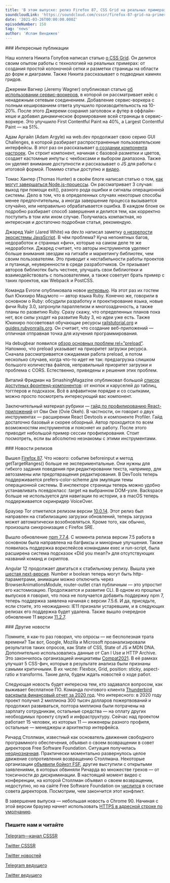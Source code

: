 ```yaml
---
title: 'В этом выпуске: релиз Firefox 87, CSS Grid на реальных примерах, «смерть» Node.js-процессов, использование Service Worker API, большая проблема JS-библиотек, инициатива Compat2021 и возвращение Столлмана в Free Software Foundation.'
soundcloudLink: 'https://soundcloud.com/csssr/firefox-87-grid-na-primerakh-smert-nodejs-protsessov-problema-js-bibliotek-compat2021'
date: '2021-03-26T00:00:00.000Z'
episodeNumber: 158
tag: 'news'
author: 'Ислам Виндижев'
---
```


<ParagraphWithImage imageName="manWithLaptop" imageSide="right">
  ### Интересные публикации

Наш коллега Никита Голубов написал статью [о CSS Grid](https://blog.csssr.com/ru/article/css-grid-by-example/). Он делится своим опытом работы с технологией на реальных примерах: от создания простой колоночной сетки и разметки страницы на области до форм и диаграмм. Также Никита рассказывает о подводных камнях гридов.
</ParagraphWithImage>

Джереми Вагнер (Jeremy Wagner) опубликовал статью [об использовании сервис-воркеров](https://alistapart.com/article/now-thats-what-i-call-service-worker/), в которой он рассматривает кейс с ненадежным сетевым соединением. Добавление сервис-воркера с полным кешированием ответа улучшило производительность на 10-20%. После этого Джереми сохранил заголовок и футер в оффлайн-кеше и добавил динамическое формирование всей страницы в сервис-воркере. Это улучшило First Contentful Paint на 40%, а Largest Contentful Paint — на 51%.

Адам Аргайл (Adam Argyle) на web.dev продолжает свою серию GUI Challenges, в которой разбирает распространенные пользовательские интерфейсы. В этот раз он рассказывает [о создании компонента настроек](https://web.dev/building-a-settings-component/). Он строит компонент, начиная с базовой разметки и цветов, создает кастомные инпуты с чекбоксами и выбором диапазона. Также он уделяет внимание доступности и рассказывает о JS для работы с итоговой формой. Помимо статьи доступно и [видео](https://youtu.be/dm7gnp6eh3Q).

Томас Хантер (Thomas Hunter) в своём блоге написал статью о том, [как могут завершаться Node.js-процессы](https://thomashunter.name/posts/2021-03-08-the-death-of-a-nodejs-process). Он рассматривает 3 случая: выход при помощи exit(), разного рода ошибки и сигналы операционной системы. Дело в том, что в определенных случаях некоторые способы менее предпочтительны, а иногда завершение процесса вызывается случайно, или неправильно обрабатывается ошибка. В каждом блоке он подробно разбирает способ завершения и делится тем, как корректно поступить в том или ином случае. Получилась компактная, но интересная и достаточно подробная статья, рекомендую.

Джаред Уайт (Jared White) на dev.to написал заметку [о незрелости экосистемы JavaScript](https://dev.to/jaredcwhite/the-shocking-immaturity-of-javascript-c70). В чём проблема? Куча непонятных багов, недоработок и странных «фич», которые на самом деле те же недоработки. Джаред считает, что авторы инструментов уделяют больше внимания звездам на гитхабе и маркетингу библиотек, чем своим пользователям. Это приводит к нестабильности работы проектов и путанице, неуверенности в среде разработчиков. Он призывает авторов библиотек быть честнее, улучшать свои библиотеки и взаимодействовать с пользователями, а также советует брать пример с таких проектов, как Webpack и PostCSS.

Команда Evrone опубликовала новое [интервью](https://evrone.ru/yukihiro-matsumoto-interview-2021). На этот раз их гостем был Юкихиро Мацумото — автор языка Ruby. Конечно же, говорили в основном о Ruby: обсудили разработку и проектирование языка, новые фичи Ruby 3.0, затронули параллелизм и многозадачность, а также планы по развитию Ruby. Сразу скажу, что определенных планов пока нет, все силы уходят на развитие Ruby 3, но идеи уже есть. Также Юкихиро посоветовал обучающие ресурсы [railstutorial.org](https://railstutorial.org) и [guides.rubyonrails.org](https://guides.rubyonrails.org). Он считает, что создание веб-приложений — отличная отправная точка для изучения программирования.

На debugbear появился [обзор основных проблем rel=”preload”](https://www.debugbear.com/blog/rel-preload-problems). Напомню, что preload указывает на приоритет загрузки ресурса. Сначала рассматривается ожидаемая работа preload, а потом несколько случаев, когда что-то идет не так: предзагрузка слишком большого количества файлов, неправильный приоритет загрузки и проблема с CORS. Естественно, приведены и решения этих проблем.

Виталий Фридман на SmashingMagazine опубликовал большой [список доступных фронтенд-компонентов](https://www.smashingmagazine.com/2021/03/complete-guide-accessible-front-end-components/): от кнопок и каруселей до таблиц, тогглеров и подсказок. Всё в алфавитном порядке и со ссылками, можно просто посмотреть интересующий вас компонент.

Заключительный материал рубрики — [гайд по профилированию React-приложений](https://blog.asayer.io/the-definitive-guide-to-profiling-react-applications) от Ови Оке (Ovie Okeh). В частности, он говорит о двух инструментах — расширении React Devtools и компоненте Profiler. Гайд достаточно базовый и скорее обзорный. Автор проходится по всем возможностям инструментов и поясняет их работу. После этого приводит небольшой пример сессии профилирования. Стоит посмотреть, если вы абсолютно незнакомы с этими инструментами.

<ParagraphWithImage imageName="laptopNews" imageSide="right">
  ### Новости релизов

Вышел [Firefox 87](https://hacks.mozilla.org/2021/03/in-march-we-see-firefox-87/). Что нового: событие beforeinput и метод getTargetRanges() больше не экспериментальные. Они нужны для гибкого задания поведения при редактировании текста, например, для автозамены или предотвращения редактирования. В DevTools теперь поддерживается prefers-color-scheme для эмуляции темы операционной системы. В инспекторе страницы теперь можно удобно устанавливать псевдокласс :target на выбранном DOM-узле. Backspace больше не используется для навигации по истории, а в macOS теперь поддерживается скринридер VoiceOver.
</ParagraphWithImage>

Браузер Tor отметился релизом версии [10.0.14](https://blog.torproject.org/new-release-tor-browser-10014). Этот релиз был направлен на стабилизацию загрузки обновлений, теперь загрузка может автоматически возобновляться. Кроме того, как обычно, произошла синхронизация с Firefox SRE.

Вышло обновление [npm 7.7.4](https://github.com/npm/cli/releases). С момента релиза версии 7.5 работа в основном была направлена на багфиксы и минорные улучшения. Также появилась поддержка воркспейсов командами exec и run-script, была расширена система подсказок «Did you mean?» для отсутствующих названий команд и скриптов.

Angular 12 продолжает двигаться к стабильному релизу. Вышла уже [шестая next-версия](https://github.com/angular/angular/releases/tag/12.0.0-next.6). Number и boolean теперь могут быть http-параметрами, анимации можно отключить через BrowserAnimationsModule, router-outlet стал публичным — это упростит его кастомизацию. Продолжается и развитие CLI. В одном из прошлых выпусков я говорил, что пока не получается добавить поддержку npm 7, теперь поддержка заявлена начиная с версии 7.5.6. И да, присядьте, если стоите, это неожиданно: IE11 признали устаревшим, и в следующих релизах его поддержка будет удалена. Также вышло очередное обновление 11 версии [11.2.7](https://github.com/angular/angular/releases/tag/11.2.7).

<ParagraphWithImage imageName="laptopDialog" imageSide="right">
  ### Другие новости

Помните, я как-то раз говорил, что опросы — не бесполезная трата времени? Так вот, Google, Mozilla и Microsoft проанализировали результатов таких опросов, как State of CSS, State of JS и MDN DNA. Дополнительно использовались данные от Can I Use и HTTP Archive. Это закончилось организацией инициативы [Compat2021](https://web.dev/compat2021/). В её рамках улучшат 5 CSS-фич, которые в результате анализа были признаны самыми критичными. В их числе: Flexbox, Grid, position: sticky, aspect-ratio и transforms. Такие дела, будем ждать новостей о ходе работ.
</ParagraphWithImage>

Следующая новость будет интересна тем, кто задавался вопросом, как выживает бесплатное ПО. Команда почтового клиента [Thunderbird раскрыла финансовый отчет за 2020 год](https://groups.google.com/g/tb-planning/c/-jbmYvYdX1g). Что интересного: в 2020 году проект получил 2 миллиона 300 тысяч долларов пожертвований и продолжил развиваться, полтора миллиона были потрачены на зарплату сотрудникам, остальные средства — на оплату других необходимых проекту служб и инфраструктуру. Сейчас над проектом работает 15 человек, из которых 11 — инженеры разного профиля, остальные — менеджеры и архитектор интерфейса.

Ричард Столлман, известный как основатель движения свободного программного обеспечения, объявил о своем возвращении в совет директоров Free Software Foundation. Ситуация получилась [неоднозначная](https://www.reddit.com/r/linux/comments/mac9zf/richard_stallman_announcing_his_return_to_the/). Практически моментально развернулось целое движение сопротивления возвращению Столлмана. Некоторые организации [объявили бойкот FSF](https://sfconservancy.org/blog/2021/mar/23/outreachy-fsf/), другие выступили с открытыми заявлениями, в которых обвиняли Ричарда во множестве грехов — от токсичности до дискриминации. В настоящий момент видео с конференции, на которой Столлман объявил о своем возвращении, недоступно, но на сайте Free Software Foundation он [числится](https://www.fsf.org/about/staff-and-board/) в составе совета директоров. Посмотрим, чем закончится этот конфликт.

В завершение выпуска — небольшая новость о Chrome 90. Начиная с этой версии браузер начнет использовать [HTTPS в адресной строке по умолчанию](https://blog.chromium.org/2021/03/a-safer-default-for-navigation-https.html).

  ### Пишите нам и читайте
  [Telegram—канал CSSSR](https://t.me/csssr)

  [Twitter CSSSR](https://twitter.com/csssr_dev)

  [Twitter новостей](https://twitter.com/csssr_news)

  [Telegram ведущего](https://t.me/Vindizh)

  [Twitter ведущего](https://twitter.com/Vindizh)
